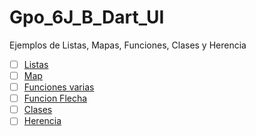 # Gpo_6J_B_Dart_UI
Ejemplos de Listas, Mapas, Funciones, Clases y Herencia

- [ ] [Listas](https://dartpad.dartlang.org/cae91fc4116dea407d2f657312c3c246)
- [ ] [Map](https://dartpad.dartlang.org/f0f2f4ae1505a9fa2be6198f4a2b3607)
- [ ] [Funciones varias](https://www.dartpad.dev/49b2008df660ac3f50f07c376a7755fe)
- [ ] [Funcion Flecha](https://www.dartpad.dev/5e4a2018107a9f0437c130fcb59e2d83)
- [ ] [Clases](https://www.dartpad.dev/e93d83c8d5ac94652fcd78ac7be73c0c)
- [ ] [Herencia](https://www.dartpad.dev/bbef48425c76098752e705ef794d113e)
